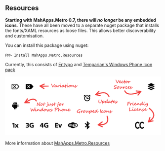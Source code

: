 <h2 class="accent">Resources</h2>

**Starting with MahApps.Metro 0.7, there will *no longer* be any embedded icons**. These have all been moved to a separate nuget package that installs the fonts/XAML resources as loose files. This allows better discoverability and customisation.

You can install this package using nuget:

`PM> Install MahApps.Metro.Resources`

Currently, this consists of [Entypo](http://www.entypo.com/) and [Temparian's Windows Phone Icon pack](http://templarian.com/project_windows_phone_icons/)

![](images/6_Resources.png)

More information about [MahApps.Metro.Resources](http://nuget.org/packages/MahApps.Metro.Resources/)